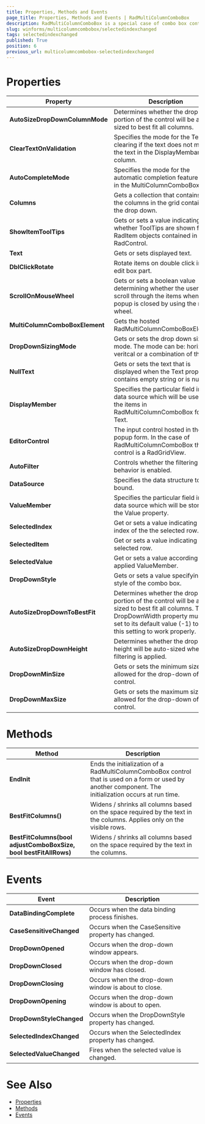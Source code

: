 ```yaml
---
title: Properties, Methods and Events
page_title: Properties, Methods and Events | RadMultiColumnComboBox
description: RadMultiColumnComboBox is a special case of combo box control with RadGridView integrated in its drop-down.
slug: winforms/multicolumncombobox/selectedindexchanged
tags: selectedindexchanged
published: True
position: 6
previous_url: multicolumncombobox-selectedindexchanged
---
```


# Properties

|Property|Description|
|----|----|
|**AutoSizeDropDownColumnMode**|Determines whether the drop-down portion of the control will be auto-sized to best fit all columns.|
|**ClearTextOnValidation**|Specifies the mode for the Text clearing if the text does not match the text in the DisplayMembar column.|
|**AutoCompleteMode**|Specifies the mode for the automatic completion feature used in the MultiColumnComboBox.|
|**Columns**|Gets a collection that contains all the columns in the grid contained in the drop down.|
|**ShowItemToolTips**|Gets or sets a value indicating whether ToolTips are shown for the RadItem objects contained in the RadControl.|
|**Text**|Gets or sets displayed text.|
|**DblClickRotate**|Rotate items on double click in the edit box part.|
|**ScrollOnMouseWheel**|Gets or sets a boolean value determining whether the user can scroll through the items when the popup is closed by using the mouse wheel.|
|**MultiColumnComboBoxElement**|Gets the hosted RadMultiColumnComboBoxElement.|
|**DropDownSizingMode**|Gets or sets the drop down sizing mode. The mode can be: horizontal, veritcal or a combination of them.|
|**NullText**|Gets or sets the text that is displayed when the Text property contains empty string or is null.|
|**DisplayMember**|Specifies the particular field in the data source which will be used from the items in RadMultiColumnComboBox for the Text.|
|**EditorControl**|The input control hosted in the popup form. In the case of RadMultiColumnComboBox the control is a RadGridView.|
|**AutoFilter**|Controls whether the filtering behavior is enabled.|
|**DataSource**|Specifies the data structure to be bound.|
|**ValueMember**|Specifies the particular field in the data source which will be stored in the Value property.|
|**SelectedIndex**|Get or sets a value indicating the index of the the selected row.|
|**SelectedItem**|Get or sets a value indicating the selected row.|
|**SelectedValue**|Get or sets a value according to the applied ValueMember.|
|**DropDownStyle**|Gets or sets a value specifying the style of the combo box.|
|**AutoSizeDropDownToBestFit**|Determines whether the drop-down portion of the control will be auto-sized to best fit all columns. The DropDownWidth property must be set to its default value (-1) to allow this setting to work properly.|
|**AutoSizeDropDownHeight**|Determines whether the drop-down height will be auto-sized when filtering is applied.|
|**DropDownMinSize**|Gets or sets the minimum size allowed for the drop-down of the control.|
|**DropDownMaxSize**|Gets or sets the maximum size allowed for the drop-down of the control.|

# Methods

|Method|Description|
|----|----|
|**EndInit**|Ends the initialization of a RadMultiColumnComboBox control that is used on a form or used by another component. The initialization occurs at run time.|
|**BestFitColumns()**|Widens / shrinks all columns based on the space required by the text in the columns. Applies only on the visible rows.|
|**BestFitColumns(bool adjustComboBoxSize, bool bestFitAllRows)**|Widens / shrinks all columns based on the space required by the text in the columns.|

# Events

|Event|Description|
|----|----|
|**DataBindingComplete**|Occurs when the data binding process finishes.|
|**CaseSensitiveChanged**|Occurs when the CaseSensitive property has changed.|
|**DropDownOpened**|Occurs when the drop-down window appears.|
|**DropDownClosed**|Occurs when the drop-down window has closed.|
|**DropDownClosing**|Occurs when the drop-down window is about to close.|
|**DropDownOpening**|Occurs when the drop-down window is about to open.|
|**DropDownStyleChanged**|Occurs when the DropDownStyle property has changed.|
|**SelectedIndexChanged**|Occurs when the SelectedIndex property has changed.|
|**SelectedValueChanged**|Fires when the selected value is changed.|

# See Also

* [Properties](http://docs.telerik.com/devtools/winforms/api/html/properties_t_telerik_wincontrols_ui_radmulticolumncombobox.htm)
* [Methods](http://docs.telerik.com/devtools/winforms/api/html/methods_t_telerik_wincontrols_ui_radmulticolumncombobox.htm)
* [Events](http://docs.telerik.com/devtools/winforms/api/html/events_t_telerik_wincontrols_ui_radmulticolumncombobox.htm)
